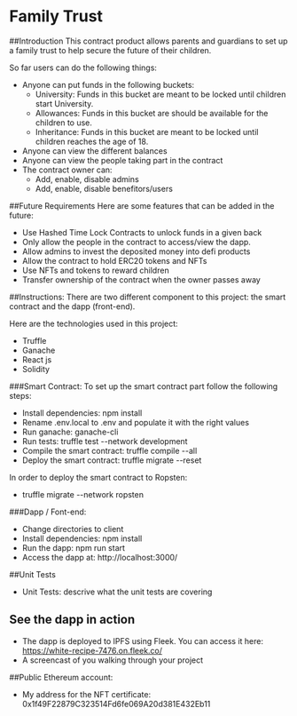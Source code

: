 # Family Trust
##Introduction
This contract product allows parents and guardians to set up a family trust to help secure the future of their children.

So far users can do the following things:
- Anyone can put funds in the following buckets:
  - University: Funds in this bucket are meant to be locked until children start University.
  - Allowances: Funds in this bucket are should be available for the children to use.
  - Inheritance: Funds in this bucket are meant to be locked until children reaches the age of 18.
- Anyone can view the different balances
- Anyone can view the people taking part in the contract
- The contract owner can:
  - Add, enable, disable admins
  - Add, enable, disable benefitors/users

##Future Requirements
Here are some features that can be added in the future:
- Use Hashed Time Lock Contracts to unlock funds in a given back
- Only allow the people in the contract to access/view the dapp.
- Allow admins to invest the deposited money into defi products
- Allow the contract to hold ERC20 tokens and NFTs
- Use NFTs and tokens to reward children
- Transfer ownership of the contract when the owner passes away

##Instructions:
There are two different component to this project: the smart contract and the dapp (front-end).

Here are the technologies used in this project:
- Truffle
- Ganache
- React js
- Solidity

###Smart Contract:
To set up the smart contract part follow the following steps:
- Install dependencies: npm install
- Rename .env.local to .env and populate it with the right values
- Run ganache: ganache-cli
- Run tests: truffle test --network development
- Compile the smart contract:  truffle compile --all
- Deploy the smart contract: truffle migrate --reset

In order to deploy the smart contract to Ropsten:
- truffle migrate --network ropsten

###Dapp / Font-end:
- Change directories to client
- Install dependencies: npm install
- Run the dapp: npm run start
- Access the dapp at: http://localhost:3000/

##Unit Tests
- Unit Tests: descrive what the unit tests are covering

## See the dapp in action
- The dapp is deployed to IPFS using Fleek. You can access it here: https://white-recipe-7476.on.fleek.co/
- A screencast of you walking through your project

##Public Ethereum account:
- My address for the NFT certificate: 0x1f49F22879C323514Fd6fe069A20d381E432Eb11
